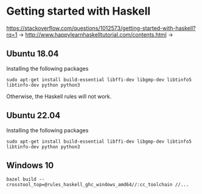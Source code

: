 # Getting started with Haskell

https://stackoverflow.com/questions/1012573/getting-started-with-haskell?rq=1
->
http://www.happylearnhaskelltutorial.com/contents.html
->

## Ubuntu 18.04

Installing the following packages

```shell
sudo apt-get install build-essential libffi-dev libgmp-dev libtinfo5 libtinfo-dev python python3
```

Otherwise, the Haskell rules will not work.

## Ubuntu 22.04

Installing the following packages

```shell
sudo apt-get install build-essential libffi-dev libgmp-dev libtinfo5 libtinfo-dev python python3
```

## Windows 10

```shell
bazel build --crosstool_top=@rules_haskell_ghc_windows_amd64//:cc_toolchain //...
```
